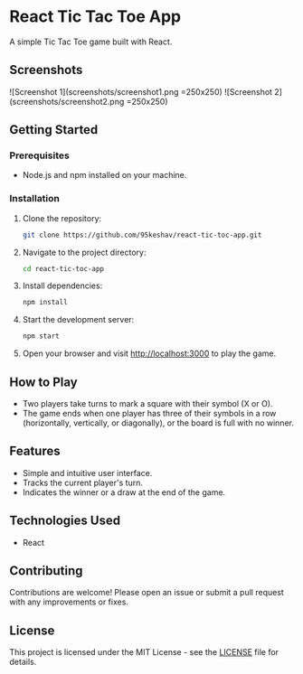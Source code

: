 # React Tic Tac Toe App

A simple Tic Tac Toe game built with React.

<!-- ## Demo

[Live Demo](https://your-demo-url.com) -->

## Screenshots

![Screenshot 1](screenshots/screenshot1.png =250x250)
![Screenshot 2](screenshots/screenshot2.png =250x250)

## Getting Started

### Prerequisites

- Node.js and npm installed on your machine.

### Installation

1. Clone the repository:

   ```bash
   git clone https://github.com/95keshav/react-tic-toc-app.git
   ```

2. Navigate to the project directory:

   ```bash
   cd react-tic-toc-app
   ```

3. Install dependencies:

   ```bash
   npm install
   ```

4. Start the development server:

   ```bash
   npm start
   ```

5. Open your browser and visit [http://localhost:3000](http://localhost:3000) to play the game.

## How to Play

- Two players take turns to mark a square with their symbol (X or O).
- The game ends when one player has three of their symbols in a row (horizontally, vertically, or diagonally), or the board is full with no winner.

## Features

- Simple and intuitive user interface.
- Tracks the current player's turn.
- Indicates the winner or a draw at the end of the game.

## Technologies Used

- React

## Contributing

Contributions are welcome! Please open an issue or submit a pull request with any improvements or fixes.

## License

This project is licensed under the MIT License - see the [LICENSE](LICENSE) file for details.
